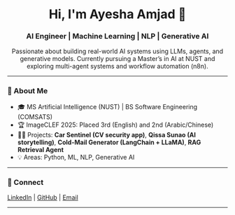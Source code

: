 <h1 align="center">Hi, I'm Ayesha Amjad 👋</h1>
<h3 align="center">AI Engineer | Machine Learning | NLP | Generative AI</h3>

<p align="center">
Passionate about building real-world AI systems using LLMs, agents, and generative models.  
Currently pursuing a Master’s in AI at NUST and exploring multi-agent systems and workflow automation (n8n).  
</p>

---

### 🚀 About Me  
- 🎓 MS Artificial Intelligence (NUST) | BS Software Engineering (COMSATS)  
- 🏆 ImageCLEF 2025: Placed 3rd (English) and 2nd (Arabic/Chinese)
- 🧑‍💻 Projects: **Car Sentinel (CV security app)**, **Qissa Sunao (AI storytelling)**, **Cold-Mail Generator (LangChain + LLaMA)**, **RAG Retrieval Agent**  
- 💡 Areas: Python, ML, NLP, Generative AI 

---

### 🔗 Connect  
[LinkedIn](https://www.linkedin.com/in/ayshaamjad/) | [GitHub](https://github.com/Ayeshamjad) | [Email](mailto:ayeshaamjad016@gmail.com)  

---
